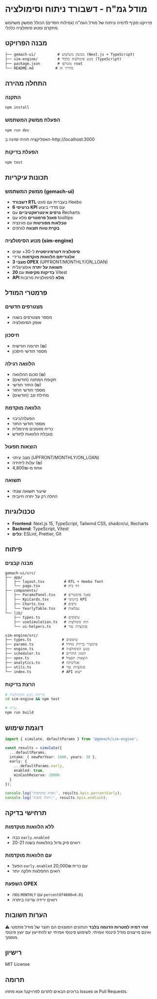 # מודל גמ"ח - דשבורד ניתוח וסימולציה

פרויקט מקיף לדמיה וניתוח של מודל הגמ"ח (גמילות חסדים) הכולל ממשק משתמש מתקדם ומנוע סימולציה כלכלי.

## מבנה הפרויקט

```
├── gemach-ui/          # ממשק משתמש (Next.js + TypeScript)
├── sim-engine/         # מנוע סימולציה כלכלי (TypeScript)
├── package.json        # מונורפו root
└── README.md          # מדריך זה
```

## התחלה מהירה

### התקנה
```bash
npm install
```

### הפעלת ממשק המשתמש
```bash
npm run dev
```
האפליקציה תהיה זמינה ב-http://localhost:3000

### הפעלת בדיקות
```bash
npm test
```

## תכונות עיקריות

### ממשק המשתמש (gemach-ui)
- **דשבורד RTL** בעברית עם פונט Heebo
- **6 כרטיסי KPI** עם מדדי ביצוע
- **גרפים אינטראקטיביים** עם Recharts
- **פאנל פרמטרים** מלא עם tooltips
- **טבלאות מפורטות** עם פגינציה
- **בקרת טווח תצוגה** לגרפים

### מנוע הסימולציה (sim-engine)
- **סימולציה דטרמיניסטית** ל-30+ שנים
- **אלגוריתם הלוואות מוקדמות** גרידי
- **3 מצבי OPEX** (UPFRONT/MONTHLY/ON_LOAN)
- **תשואה על יתרה** אופציונלית
- **20 בדיקות מקיפות** עם Vitest
- **API מלא** לסימולציות מרובות

## פרמטרי המודל

### מצטרפים חדשים
- מספר מצטרפים בשנה
- אופק הסימולציה

### חיסכון
- תרומה חודשית (₪)
- מספר חודשי חיסכון

### הלוואה רגילה
- סכום ההלוואה (₪)
- תקופת המתנה (חודשים)
- החזר חודשי (₪)
- מספר חודשי החזר
- מחילת זנב (חודשים)

### הלוואה מוקדמת
- הפעלה/כיבוי
- מספר חודשי החזר
- כרית מזומנים מינימלית
- מגבלת הלוואות לחודש

### הוצאות תפעול
- מצב עיתוי (UPFRONT/MONTHLY/ON_LOAN)
- עלות ליחידה (₪)
- אחוז מ-4,800₪

### תשואה
- שיעור תשואה שנתי
- החלה רק על יתרה חיובית

## טכנולוגיות

- **Frontend**: Next.js 15, TypeScript, Tailwind CSS, shadcn/ui, Recharts
- **Backend**: TypeScript, Vitest
- **כלים**: ESLint, Prettier, Git

## פיתוח

### מבנה קבצים
```
gemach-ui/src/
├── app/
│   ├── layout.tsx         # RTL + Heebo font
│   └── page.tsx           # דף בית
├── components/
│   ├── ParamsPanel.tsx    # פאנל פרמטרים
│   ├── KpiCards.tsx       # כרטיסי KPI
│   ├── Charts.tsx         # גרפים
│   └── YearlyTable.tsx    # טבלאות
└── lib/
    ├── types.ts           # טיפוסים
    ├── useSimulation.ts   # הוק סימולציה
    └── ui-helpers.ts      # פונקציות עזר

sim-engine/src/
├── types.ts              # טיפוסים
├── params.ts             # פרמטרי ברירת מחדל
├── engine.ts             # מנוע הסימולציה
├── scheduler.ts          # תזמון החזרים
├── opex.ts               # הוצאות תפעול
├── analytics.ts          # אנליטיקה
├── utils.ts              # פונקציות עזר
└── index.ts              # API ייצוא
```

### הרצת בדיקות
```bash
# בדיקות מנוע הסימולציה
cd sim-engine && npm test

# בנייה
npm run build
```

## דוגמת שימוש

```typescript
import { simulate, defaultParams } from '@gemach/sim-engine';

const results = simulate({
  ...defaultParams,
  intake: { newPerYear: 1000, years: 30 },
  early: { 
    ...defaultParams.early, 
    enabled: true,
    minCashReserve: 20000
  }
});

console.log('אחוז מוקדמות:', results.kpis.percentEarly);
console.log('יתרה סופית:', results.kpis.endCash);
```

## תרחישי בדיקה

### ללא הלוואות מוקדמות
- כבה `early.enabled`
- רואים פיק גדול בהלוואות בשנה 20-21

### עם הלוואות מוקדמות
- הפעל `early.enabled` עם כרית 20,000₪
- רואים התפלגות חלקה יותר

### השפעת OPEX
- נסה `MONTHLY` עם `percentOf4800=0.01`
- רואים ירידה עדינה ביתרה

## הערות חשובות

⚠️ **זוהי דמיה למטרות הדגמה בלבד**
הנתונים המוצגים הם תוצר של מודל מתמטי ואינם מייצגים מודל פיננסי אמיתי. לשימוש פיננסי אמיתי יש להתייעץ עם יועץ פיננסי מוסמך.

## רישיון

MIT License

## תרומה

ברוכים הבאים לתרום לפרויקט! אנא פתחו Issues או Pull Requests.
